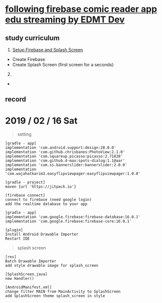 # [following firebase comic reader app edu streaming by EDMT Dev](https://www.youtube.com/channel/UCllewj2bGdqB8U9Ld15INAg)

## study curriculum
1. [Setup Firebase and Splash Screen](https://youtu.be/7C5jl2CyzBw)
 * Create Firebase
 * Create Splash Screen (first screen for a seconds)
2. 
 * 


## record

# 2019 / 02 / 16 Sat
> setting

    [gradle - app]
    implementation 'com.android.support:design:28.0.0'
    implementation 'com.github.chrisbanes:PhotoView:2.1.0'
    implementation 'com.squareup.picasso:picasso:2.71828'
    implementation 'com.github.d-max:spots-dialog:1.1@aar'
    implementation 'com.ss.bannerslider:bannerslider:2.0.0'
    implementation 'com.wajahatkarim3.easyflipviewpager:easyflipviewpager:1.0.0'

    [gradle - project]
    maven {url 'https://jitpack.io'}

    [firebase connect]
    connect to firebase (need google login)
    add the realtime database to your app

    [gradle - app]
    implementation 'com.google.firebase:firebase-database:16.0.1'
    implementation 'com.google.firebase:firebase-core:16.0.1'

    [plugin]
    Install Android Drawable Importer
    Restart IDE

> splash screen

    [res]
    Batch Drawable Importer
    add style drawable image for splash_screen

    [SplashScreen.java]
    new Handler()

    [AndroidManifest.xml]
    change filter MAIN from MainActivity to SplashScreen
    add SplashScreen theme splash_screen in style
